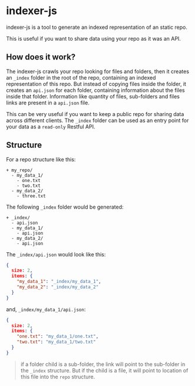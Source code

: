 # indexer-js

indexer-js is a tool to generate an indexed representation of an static repo.

This is useful if you want to share data using your repo as it was an API.

## How does it work?

The indexer-js crawls your repo looking for files and folders, then it creates an `_index` folder in the root of the repo, containing an indexed representation of this repo. But instead of copying files inside the folder, it creates an `api.json` for each folder, containing information about the files inside that folder. Information like quantity of files, sub-folders and files links are present in a `api.json` file.

This can be very useful if you want to keep a public repo for sharing data across different clients. The `_index` folder can be used as an entry point for your data as a `read-only` Restful API.

## Structure

For a repo structure like this:

```
+ my_repo/
  - my_data_1/
    - one.txt
    - two.txt
  - my_data_2/
    - three.txt
```

The following `_index` folder would be generated:

```
+ _index/
  - api.json
  - my_data_1/
    - api.json
  - my_data_2/
    - api.json
```

The `_index/api.json` would look like this:

```json
{
  size: 2,
  items: {
    "my_data_1": "_index/my_data_1",
    "my_data_2": "_index/my_data_2"
  }
}
```

and, `_index/my_data_1/api.json`:

```json
{
  size: 2,
  items: {
    "one.txt": "my_data_1/one.txt",
    "two.txt": "my_data_1/two.txt"
  }
}
```

> if a folder child is a sub-folder, the link will point to the sub-folder in the `_index` structure. But if the child is a file, it will point to location of this file into the `repo` structure.